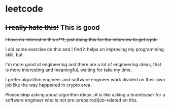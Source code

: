 leetcode
=============

~~I really hate this!~~ This is good
-------

~~I have no interest in this s**t, just doing this for the interview to get a job.~~

I did some exercise on this and I find it helps on improving my programming skill, but

I'm more good at engineering and there are a lot of engineering ideas, that is more interesting and meaningful, waiting for take my time.

I prefer algorithm engineer and software engineer work divided on their own job like the way happened in crypto area.

~~Please stop~~ asking about algorithm ideas ~~, it~~ is like asking a brainteaser for a software engineer who is not pre-prepaired/job-related on this.
